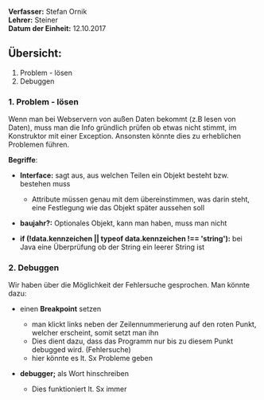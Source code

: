 **Verfasser:** Stefan Ornik   
**Lehrer:** Steiner   
**Datum der Einheit:** 12.10.2017
   
## Übersicht: 

1. Problem - lösen
2. Debuggen

### 1. Problem - lösen

Wenn man bei Webservern von außen Daten bekommt (z.B lesen von Daten), muss man die Info gründlich prüfen ob etwas nicht stimmt, im Konstruktor mit einer Exception.
Ansonsten könnte dies zu erheblichen Problemen führen.

**Begriffe**:

- **Interface:** sagt aus, aus welchen Teilen ein Objekt besteht bzw. bestehen muss
    - Attribute müssen genau mit dem übereinstimmen, was darin steht, eine Festlegung wie das Objekt später aussehen soll

- **baujahr?:** Optionales Objekt, kann man haben, muss man nicht 

- **if (!data.kennzeichen || typeof data.kennzeichen !== 'string'):** bei Java eine Überprüfung ob der String ein leerer String ist 
  
### 2. Debuggen
Wir haben über die Möglichkeit der Fehlersuche gesprochen. Man könnte dazu:
- einen **Breakpoint** setzen
    - man klickt links neben der Zeilennummerierung auf den roten Punkt, welcher erscheint, somit setzt man ihn
    - Dies dient dazu, dass das Programm nur bis zu diesem Punkt debugged wird. (Fehlersuche)
    - hier könnte es lt. Sx Probleme geben 
    
- **debugger;** als Wort hinschreiben
    - Dies funktioniert lt. Sx immer



